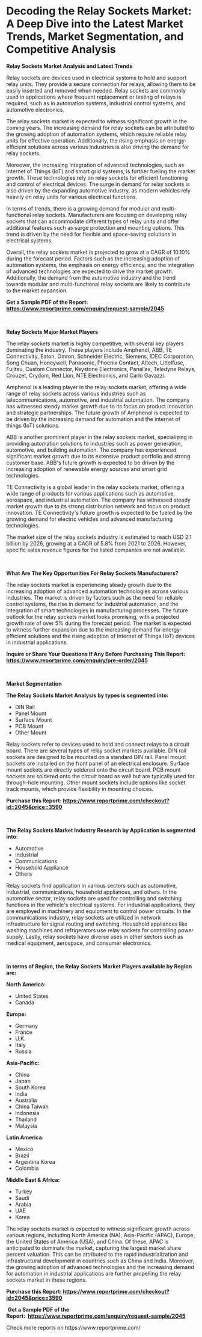 <p><h1>Decoding the Relay Sockets Market: A Deep Dive into the Latest Market Trends, Market Segmentation, and Competitive Analysis</h1></p><p><strong>Relay Sockets Market Analysis and Latest Trends</strong></p>
<p><p>Relay sockets are devices used in electrical systems to hold and support relay units. They provide a secure connection for relays, allowing them to be easily inserted and removed when needed. Relay sockets are commonly used in applications where frequent replacement or testing of relays is required, such as in automation systems, industrial control systems, and automotive electronics.</p><p>The relay sockets market is expected to witness significant growth in the coming years. The increasing demand for relay sockets can be attributed to the growing adoption of automation systems, which require reliable relay units for effective operation. Additionally, the rising emphasis on energy-efficient solutions across various industries is also driving the demand for relay sockets.</p><p>Moreover, the increasing integration of advanced technologies, such as Internet of Things (IoT) and smart grid systems, is further fueling the market growth. These technologies rely on relay sockets for efficient functioning and control of electrical devices. The surge in demand for relay sockets is also driven by the expanding automotive industry, as modern vehicles rely heavily on relay units for various electrical functions.</p><p>In terms of trends, there is a growing demand for modular and multi-functional relay sockets. Manufacturers are focusing on developing relay sockets that can accommodate different types of relay units and offer additional features such as surge protection and mounting options. This trend is driven by the need for flexible and space-saving solutions in electrical systems.</p><p>Overall, the relay sockets market is projected to grow at a CAGR of 10.10% during the forecast period. Factors such as the increasing adoption of automation systems, the emphasis on energy efficiency, and the integration of advanced technologies are expected to drive the market growth. Additionally, the demand from the automotive industry and the trend towards modular and multi-functional relay sockets are likely to contribute to the market expansion.</p></p>
<p><strong>Get a Sample PDF of the Report:&nbsp; <a href="https://www.reportprime.com/enquiry/request-sample/2045">https://www.reportprime.com/enquiry/request-sample/2045</a></strong></p>
<p>&nbsp;</p>
<p><strong>Relay Sockets Major Market Players</strong></p>
<p><p>The relay sockets market is highly competitive, with several key players dominating the industry. These players include Amphenol, ABB, TE Connectivity, Eaton, Omron, Schneider Electric, Siemens, IDEC Corporation, Song Chuan, Honeywell, Panasonic, Phoenix Contact, Altech, Littelfuse, Fujitsu, Custom Connector, Keystone Electronics, Panallax, Teledyne Relays, Crouzet, Crydom, Red Lion, NTE Electronics, and Carlo Gavazzi.</p><p>Amphenol is a leading player in the relay sockets market, offering a wide range of relay sockets across various industries such as telecommunications, automotive, and industrial automation. The company has witnessed steady market growth due to its focus on product innovation and strategic partnerships. The future growth of Amphenol is expected to be driven by the increasing demand for automation and the internet of things (IoT) solutions.</p><p>ABB is another prominent player in the relay sockets market, specializing in providing automation solutions to industries such as power generation, automotive, and building automation. The company has experienced significant market growth due to its extensive product portfolio and strong customer base. ABB's future growth is expected to be driven by the increasing adoption of renewable energy sources and smart grid technologies.</p><p>TE Connectivity is a global leader in the relay sockets market, offering a wide range of products for various applications such as automotive, aerospace, and industrial automation. The company has witnessed steady market growth due to its strong distribution network and focus on product innovation. TE Connectivity's future growth is expected to be fueled by the growing demand for electric vehicles and advanced manufacturing technologies.</p><p>The market size of the relay sockets industry is estimated to reach USD 2.1 billion by 2026, growing at a CAGR of 5.8% from 2021 to 2026. However, specific sales revenue figures for the listed companies are not available.</p></p>
<p>&nbsp;</p>
<p><strong>What Are The Key Opportunities For Relay Sockets Manufacturers?</strong></p>
<p><p>The relay sockets market is experiencing steady growth due to the increasing adoption of advanced automation technologies across various industries. The market is driven by factors such as the need for reliable control systems, the rise in demand for industrial automation, and the integration of smart technologies in manufacturing processes. The future outlook for the relay sockets market looks promising, with a projected growth rate of over 5% during the forecast period. The market is expected to witness further expansion due to the increasing demand for energy-efficient solutions and the rising adoption of Internet of Things (IoT) devices in industrial applications.</p></p>
<p><strong>Inquire or Share Your Questions If Any Before Purchasing This Report: <a href="https://www.reportprime.com/enquiry/pre-order/2045">https://www.reportprime.com/enquiry/pre-order/2045</a></strong></p>
<p>&nbsp;</p>
<p><strong>Market Segmentation</strong></p>
<p><strong>The Relay Sockets Market Analysis by types is segmented into:</strong></p>
<p><ul><li>DIN Rail</li><li>Panel Mount</li><li>Surface Mount</li><li>PCB Mount</li><li>Other Mount</li></ul></p>
<p><p>Relay sockets refer to devices used to hold and connect relays to a circuit board. There are several types of relay socket markets available. DIN rail sockets are designed to be mounted on a standard DIN rail. Panel mount sockets are installed on the front panel of an electrical enclosure. Surface mount sockets are directly soldered onto the circuit board. PCB mount sockets are soldered onto the circuit board as well but are typically used for through-hole mounting. Other mount sockets include options like socket track mounts, which provide flexibility in mounting choices.</p></p>
<p><strong>Purchase this Report:&nbsp;<a href="https://www.reportprime.com/checkout?id=2045&price=3590">https://www.reportprime.com/checkout?id=2045&price=3590</a></strong></p>
<p>&nbsp;</p>
<p><strong>The Relay Sockets Market Industry Research by Application is segmented into:</strong></p>
<p><ul><li>Automotive</li><li>Industrial</li><li>Communications</li><li>Household Appliance</li><li>Others</li></ul></p>
<p><p>Relay sockets find application in various sectors such as automotive, industrial, communications, household appliances, and others. In the automotive sector, relay sockets are used for controlling and switching functions in the vehicle's electrical systems. For industrial applications, they are employed in machinery and equipment to control power circuits. In the communications industry, relay sockets are utilized in network infrastructure for signal routing and switching. Household appliances like washing machines and refrigerators use relay sockets for controlling power supply. Lastly, relay sockets have diverse uses in other sectors such as medical equipment, aerospace, and consumer electronics.</p></p>
<p>&nbsp;</p>
<p><strong>In terms of Region, the Relay Sockets Market Players available by Region are:</strong></p>
<p>
    <p> <strong> North America: </strong>
        <ul>
            <li>United States</li>
            <li>Canada</li>
        </ul>
        </p> 
    <p> <strong> Europe: </strong>
        <ul>
            <li>Germany</li>
            <li>France</li>
            <li>U.K.</li>
            <li>Italy</li>
            <li>Russia</li>
        </ul>
        </p> 
    <p> <strong> Asia-Pacific: </strong>
        <ul>
            <li>China</li>
            <li>Japan</li>
            <li>South Korea</li>
            <li>India</li>
            <li>Australia</li>
            <li>China Taiwan</li>
            <li>Indonesia</li>
            <li>Thailand</li>
            <li>Malaysia</li>
        </ul>
        </p> 
    <p> <strong> Latin America: </strong>
        <ul>
            <li>Mexico</li>
            <li>Brazil</li>
            <li>Argentina Korea</li>
            <li>Colombia</li>
        </ul>
        </p> 
    <p> <strong> Middle East & Africa: </strong>
        <ul>
            <li>Turkey</li>
            <li>Saudi</li>
            <li>Arabia</li>
            <li>UAE</li>
            <li>Korea</li>
        </ul>
    </p>
    </p>
<p><p>The relay sockets market is expected to witness significant growth across various regions, including North America (NA), Asia-Pacific (APAC), Europe, the United States of America (USA), and China. Of these, APAC is anticipated to dominate the market, capturing the largest market share percent valuation. This can be attributed to the rapid industrialization and infrastructural development in countries such as China and India. Moreover, the growing adoption of advanced technologies and the increasing demand for automation in industrial applications are further propelling the relay sockets market in these regions.</p></p>
<p><strong>Purchase this Report: <a href="https://www.reportprime.com/checkout?id=2045&price=3590">https://www.reportprime.com/checkout?id=2045&price=3590</a></strong></p>
<p>&nbsp;<strong>Get a Sample PDF of the Report:&nbsp;&nbsp;<a href="https://www.reportprime.com/enquiry/request-sample/2045">https://www.reportprime.com/enquiry/request-sample/2045</a></strong></p>
<p><strong></strong></p>
<p>Check more reports on https://www.reportprime.com/</p>